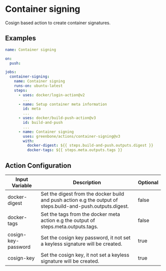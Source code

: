 # Container signing

Cosign based action to create container signatures.

## Examples

```yml
name: Container signing

on:
  push:

jobs:
  container-signing:
    name: Container signing
    runs-on: ubuntu-latest
    steps:
      - uses: docker/login-action@v2
        ...
      - name: Setup container meta information
        id: meta
        ...
      - uses: docker/build-push-action@v3
        id: build-and-push
        ...
      - name: Container signing
        uses: greenbone/actions/container-signing@v3
        with:
          docker-digest: ${{ steps.build-and-push.outputs.digest }}
          docker-tags: ${{ steps.meta.outputs.tags }}
```

## Action Configuration

|Input Variable|Description|Optional|
|--------------|-----------|--------|
|docker-digest|Set the digest from the docker build and push action e.g the output of steps.build-and-push.outputs.digest.|false|
|docker-tags|Set the tags from the docker meta action e.g the output of steps.meta.outputs.tags.|false|
|cosign-key-password|Set the cosign key password, it not set a keyless signature will be created.|true|
|cosign-key|Set the cosign key, it not set a keyless signature will be created.|true|
